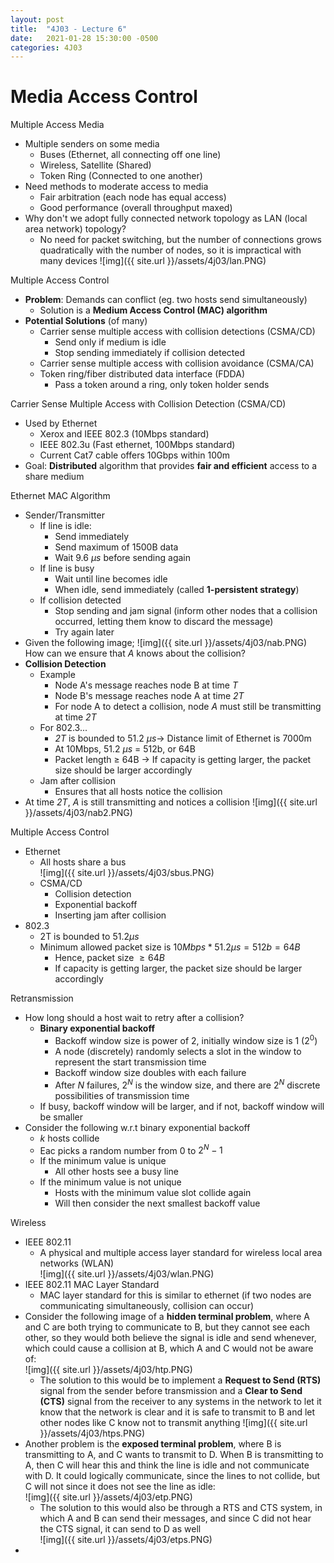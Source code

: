 ```yaml
---
layout: post
title:  "4J03 - Lecture 6"
date:   2021-01-28 15:30:00 -0500
categories: 4J03
---
```


Media Access Control
===

Multiple Access Media
- Multiple senders on some media
    - Buses (Ethernet, all connecting off one line)
    - Wireless, Satellite (Shared)
    - Token Ring (Connected to one another)
- Need methods to moderate access to media
    - Fair arbitration (each node has equal access)
    - Good performance (overall throughput maxed)
- Why don't we adopt fully connected network topology as LAN (local area network) topology?
    - No need for packet switching, but the number of connections grows quadratically with the number of nodes, so it is impractical with many devices
        ![img]({{ site.url }}/assets/4j03/lan.PNG) 

Multiple Access Control
- **Problem**: Demands can conflict (eg. two hosts send simultaneously)
    - Solution is a **Medium Access Control (MAC) algorithm**
- **Potential Solutions** (of many)
    - Carrier sense multiple access with collision detections (CSMA/CD)
        - Send only if medium is idle
        - Stop sending immediately if collision detected
    - Carrier sense multiple access with collision avoidance (CSMA/CA)
    - Token ring/fiber distributed data interface (FDDA)
        - Pass a token around a ring, only token holder sends

Carrier Sense Multiple Access with Collision Detection (CSMA/CD)
- Used by Ethernet
    - Xerox and IEEE 802.3 (10Mbps standard)
    - IEEE 802.3u (Fast ethernet, 100Mbps standard)
    - Current Cat7 cable offers 10Gbps within 100m
- Goal: **Distributed** algorithm that provides **fair and efficient** access to a share medium

Ethernet MAC Algorithm
- Sender/Transmitter
    - If line is idle:
        - Send immediately
        - Send maximum of 1500B data
        - Wait 9.6 $\mu s$ before sending again
    - If line is busy
        - Wait until line becomes idle
        - When idle, send immediately (called **1-persistent strategy**)
    - If collision detected
        - Stop sending and jam signal (inform other nodes that a collision occurred, letting them know to discard the message)
        - Try again later
- Given the following image;
    ![img]({{ site.url }}/assets/4j03/nab.PNG) 
    How can we ensure that *A* knows about the collision?
- **Collision Detection**
    - Example
        - Node A's message reaches node B at time *T*
        - Node B's message reaches node A at time *2T*
        - For node A to detect a collision, node *A* must still be transmitting at time *2T*
    - For 802.3...
        - *2T* is bounded to 51.2 $\mu s \rightarrow$ Distance limit of Ethernet is 7000m
        - At 10Mbps, 51.2 $\mu s$ = 512b, or 64B
        - Packet length $\geq$ 64B $\rightarrow$ If capacity is getting larger, the packet size should be larger accordingly
    - Jam after collision
        - Ensures that all hosts notice the collision
- At time *2T*, *A* is still transmitting and notices a collision
    ![img]({{ site.url }}/assets/4j03/nab2.PNG) 

Multiple Access Control
- Ethernet
    - All hosts share a bus  
        ![img]({{ site.url }}/assets/4j03/sbus.PNG) 
    - CSMA/CD
        - Collision detection
        - Exponential backoff
        - Inserting jam after collision
- 802.3
    - 2T is bounded to $51.2 \mu s$
    - Minimum allowed packet size is $10 Mbps * 51.2 \mu s = 512 b = 64B$
        - Hence, packet size $\geq 64B$
        - If capacity is getting larger, the packet size should be larger accordingly

Retransmission
- How long should a host wait to retry after a collision?
    - **Binary exponential backoff**
        - Backoff window size is power of 2, initially window size is 1 ($2^0$)
        - A node (discretely) randomly selects a slot in the window to represent the start transmission time
        - Backoff window size doubles with each failure
        - After *N* failures, $2^N$ is the window size, and there are $2^N$ discrete possibilities of transmission time
    - If busy, backoff window will be larger, and if not, backoff window will be smaller
- Consider the following w.r.t binary exponential backoff
    - *k* hosts collide
    - Eac picks a random number from $0$ to $2^N - 1$
    - If the minimum value is unique
        - All other hosts see a busy line
    - If the minimum value is not unique
        - Hosts with the minimum value slot collide again
        - Will then consider the next smallest backoff value

Wireless
- IEEE 802.11
    - A physical and multiple access layer standard for wireless local area networks (WLAN)  
        ![img]({{ site.url }}/assets/4j03/wlan.PNG) 
- IEEE 802.11 MAC Layer Standard
    - MAC layer standard for this is similar to ethernet (if two nodes are communicating simultaneously, collision can occur)
- Consider the following image of a **hidden terminal problem**, where A and C are both trying to communicate to B, but they cannot see each other, so they would both believe the signal is idle and send whenever, which could cause a collision at B, which A and C would not be aware of:  
    ![img]({{ site.url }}/assets/4j03/htp.PNG)
    - The solution to this would be to implement a **Request to Send (RTS)** signal from the sender before transmission and a **Clear to Send (CTS)** signal from the receiver to any systems in the network to let it know that the network is clear and it is safe to transmit to B and let other nodes like C know not to transmit anything
        ![img]({{ site.url }}/assets/4j03/htps.PNG)
- Another problem is the **exposed terminal problem**, where B is transmitting to A, and C wants to transmit to D. When B is transmitting to A, then C will hear this and think the line is idle and not communicate with D. It could logically communicate, since the lines to not collide, but C will not since it does not see the line as idle:  
    ![img]({{ site.url }}/assets/4j03/etp.PNG) 
    - The solution to this would also be through a RTS and CTS system, in which A and B can send their messages, and since C did not hear the CTS signal, it can send to D as well  
        ![img]({{ site.url }}/assets/4j03/etps.PNG) 
- 


    